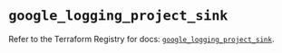 # `google_logging_project_sink`

Refer to the Terraform Registry for docs: [`google_logging_project_sink`](https://registry.terraform.io/providers/hashicorp/google/6.25.0/docs/resources/logging_project_sink).
